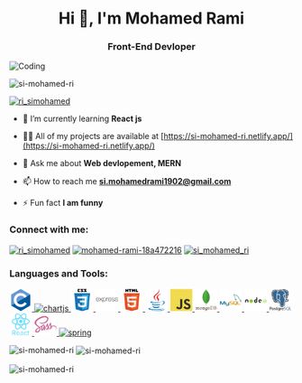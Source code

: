<h1 align="center">Hi 👋, I'm Mohamed Rami</h1>
<h3 align="center">Front-End Devloper</h3>
<img aling="right" alt="Coding" width="700" src="https://encrypted-tbn0.gstatic.com/images?q=tbn:ANd9GcRpvW95_OXxQq3bpYTTdLG4uAqUBBc-rOSRrg&usqp=CAU">

<p align="left"> <img src="https://komarev.com/ghpvc/?username=si-mohamed-ri&label=Profile%20views&color=0e75b6&style=flat" alt="si-mohamed-ri" /> </p>

<p align="left"> <a href="https://twitter.com/ri_simohamed" target="blank"><img src="https://img.shields.io/twitter/follow/ri_simohamed?logo=twitter&style=for-the-badge" alt="ri_simohamed" /></a> </p>

- 🌱 I’m currently learning **React js**

- 👨‍💻 All of my projects are available at [https://si-mohamed-ri.netlify.app/](https://si-mohamed-ri.netlify.app/)

- 💬 Ask me about **Web devlopement, MERN**

- 📫 How to reach me **si.mohamedrami1902@gmail.com**

- ⚡ Fun fact **I am funny**

<h3 align="left">Connect with me:</h3>
<p align="left">
<a href="https://twitter.com/ri_simohamed" target="blank"><img align="center" src="https://raw.githubusercontent.com/rahuldkjain/github-profile-readme-generator/master/src/images/icons/Social/twitter.svg" alt="ri_simohamed" height="30" width="40" /></a>
<a href="https://linkedin.com/in/mohamed-rami-18a472216" target="blank"><img align="center" src="https://raw.githubusercontent.com/rahuldkjain/github-profile-readme-generator/master/src/images/icons/Social/linked-in-alt.svg" alt="mohamed-rami-18a472216" height="30" width="40" /></a>
<a href="https://instagram.com/si_mohamed_ri" target="blank"><img align="center" src="https://raw.githubusercontent.com/rahuldkjain/github-profile-readme-generator/master/src/images/icons/Social/instagram.svg" alt="si_mohamed_ri" height="30" width="40" /></a>
</p>

<h3 align="left">Languages and Tools:</h3>
<p align="left"> <a href="https://www.cprogramming.com/" target="_blank" rel="noreferrer"> <img src="https://raw.githubusercontent.com/devicons/devicon/master/icons/c/c-original.svg" alt="c" width="40" height="40"/> </a> <a href="https://www.chartjs.org" target="_blank" rel="noreferrer"> <img src="https://www.chartjs.org/media/logo-title.svg" alt="chartjs" width="40" height="40"/> </a> <a href="https://www.w3schools.com/css/" target="_blank" rel="noreferrer"> <img src="https://raw.githubusercontent.com/devicons/devicon/master/icons/css3/css3-original-wordmark.svg" alt="css3" width="40" height="40"/> </a> <a href="https://expressjs.com" target="_blank" rel="noreferrer"> <img src="https://raw.githubusercontent.com/devicons/devicon/master/icons/express/express-original-wordmark.svg" alt="express" width="40" height="40"/> </a> <a href="https://www.w3.org/html/" target="_blank" rel="noreferrer"> <img src="https://raw.githubusercontent.com/devicons/devicon/master/icons/html5/html5-original-wordmark.svg" alt="html5" width="40" height="40"/> </a> <a href="https://www.java.com" target="_blank" rel="noreferrer"> <img src="https://raw.githubusercontent.com/devicons/devicon/master/icons/java/java-original.svg" alt="java" width="40" height="40"/> </a> <a href="https://developer.mozilla.org/en-US/docs/Web/JavaScript" target="_blank" rel="noreferrer"> <img src="https://raw.githubusercontent.com/devicons/devicon/master/icons/javascript/javascript-original.svg" alt="javascript" width="40" height="40"/> </a> <a href="https://www.mongodb.com/" target="_blank" rel="noreferrer"> <img src="https://raw.githubusercontent.com/devicons/devicon/master/icons/mongodb/mongodb-original-wordmark.svg" alt="mongodb" width="40" height="40"/> </a> <a href="https://www.mysql.com/" target="_blank" rel="noreferrer"> <img src="https://raw.githubusercontent.com/devicons/devicon/master/icons/mysql/mysql-original-wordmark.svg" alt="mysql" width="40" height="40"/> </a> <a href="https://nodejs.org" target="_blank" rel="noreferrer"> <img src="https://raw.githubusercontent.com/devicons/devicon/master/icons/nodejs/nodejs-original-wordmark.svg" alt="nodejs" width="40" height="40"/> </a> <a href="https://www.postgresql.org" target="_blank" rel="noreferrer"> <img src="https://raw.githubusercontent.com/devicons/devicon/master/icons/postgresql/postgresql-original-wordmark.svg" alt="postgresql" width="40" height="40"/> </a> <a href="https://reactjs.org/" target="_blank" rel="noreferrer"> <img src="https://raw.githubusercontent.com/devicons/devicon/master/icons/react/react-original-wordmark.svg" alt="react" width="40" height="40"/> </a> <a href="https://sass-lang.com" target="_blank" rel="noreferrer"> <img src="https://raw.githubusercontent.com/devicons/devicon/master/icons/sass/sass-original.svg" alt="sass" width="40" height="40"/> </a> <a href="https://spring.io/" target="_blank" rel="noreferrer"> <img src="https://www.vectorlogo.zone/logos/springio/springio-icon.svg" alt="spring" width="40" height="40"/> </a> </p>

<p><img align="left" src="https://github-readme-stats.vercel.app/api/top-langs?username=si-mohamed-ri&show_icons=true&locale=en&layout=compact" alt="si-mohamed-ri" /></p>

<p>&nbsp;<img align="center" src="https://github-readme-stats.vercel.app/api?username=si-mohamed-ri&show_icons=true&locale=en" alt="si-mohamed-ri" /></p>

<p><img align="center" src="https://github-readme-streak-stats.herokuapp.com/?user=si-mohamed-ri&" alt="si-mohamed-ri" /></p>



